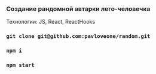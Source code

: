 ### Создание рандомной автарки лего-человечка

Технологии: JS, React, ReactHooks

### `git clone git@github.com:pavloveone/random.git`

### `npm i`

### `npm start`

